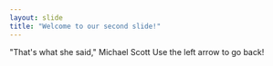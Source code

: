 ```yaml
---
layout: slide
title: "Welcome to our second slide!"
---
```

"That's what she said," Michael Scott
Use the left arrow to go back!
